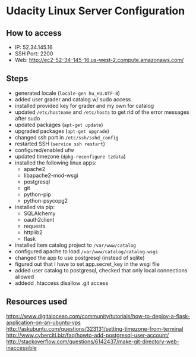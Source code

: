 # Udacity Linux Server Configuration

## How to access
- IP: 52.34.145.16
- SSH Port: 2200
- Web: http://ec2-52-34-145-16.us-west-2.compute.amazonaws.com/

## Steps
- generated locale (`locale-gen hu_HU.UTF-8`)
- added user grader and catalog w/ sudo access
- installed provided key for grader and my own for catalog
- updated `/etc/hostname` and `/etc/hosts` to get rid of the error messages after sudo
- updated packages (`apt-get update`)
- upgraded packages (`apt-get upgrade`)
- changed ssh port in `/etc/ssh/sshd_config`
- restarted SSH (`service ssh restart`)
- configured/enabled ufw
- updated timezone (`dpkg-reconfigure tzdata`)
- installed the following linux apps:
  - apache2
  - libapache2-mod-wsgi
  - postgresql
  - git
  - python-pip
  - python-psycopg2
- installed via pip:
  - SQLAlchemy
  - oauth2client
  - requests
  - httplib2
  - flask
- installed item catalog project to `/var/www/catalog`
- configured apache to load `/var/www/catalog/catalog.wsgi`
- changed the app to use postgresql (instead of sqlite)
- figured out that I have to set app.secret_key in the wsgi file
- added user catalog to postgresql, checked that only local connections allowed
- addedd .htaccess disallow .git access

## Resources used
https://www.digitalocean.com/community/tutorials/how-to-deploy-a-flask-application-on-an-ubuntu-vps
http://askubuntu.com/questions/323131/setting-timezone-from-terminal
http://www.cyberciti.biz/faq/howto-add-postgresql-user-account/
http://stackoverflow.com/questions/6142437/make-git-directory-web-inaccessible
